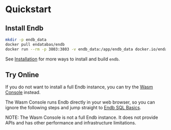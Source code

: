 # Quickstart

## Install Endb

```sh
mkdir -p endb_data
docker pull endatabas/endb
docker run --rm -p 3803:3803 -v endb_data:/app/endb_data docker.io/endatabas/endb
```

See [Installation](../reference/installation.md) for more ways to install
and build `endb`.

## Try Online

If you do not want to install a full Endb instance, you can try the
[Wasm Console](https://endatabas.com/console.html) instead.

The Wasm Console runs Endb directly in your web browser,
so you can ignore the following steps and jump straight to
[Endb SQL Basics](sql_basics.md).

NOTE: The Wasm Console is not a full Endb instance.
It does not provide APIs and has other performance
and infrastructure limitations.
